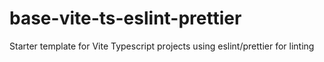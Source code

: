 # base-vite-ts-eslint-prettier
Starter template for Vite Typescript projects using eslint/prettier for linting
